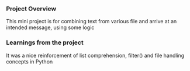 ### Project Overview

 This mini project is for combining text from various file and arrive at an intended message, using some logic


### Learnings from the project

 It was a nice reinforcement of list comprehension, filter() and file handling concepts in Python


